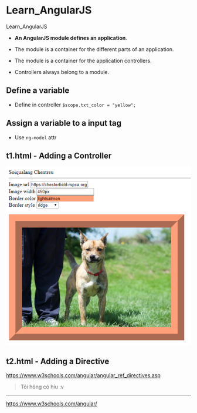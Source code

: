 # Learn_AngularJS
Learn_AngularJS

* **An AngularJS module defines an application**.

* The module is a container for the different parts of an application.

* The module is a container for the application controllers.

* Controllers always belong to a module.

## Define a variable

* Define in controller `$scope.txt_color = "yellow";`

## Assign a variable to a input tag

* Use `ng-model` attr


## t1.html - Adding a Controller

<img src="h1.PNG">

## t2.html - Adding a Directive

https://www.w3schools.com/angular/angular_ref_directives.asp

> Tôi hông có hỉu :v

---
https://www.w3schools.com/angular/